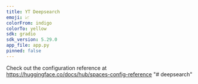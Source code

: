 ```yaml
---
title: YT Deepsearch
emoji: 📈
colorFrom: indigo
colorTo: yellow
sdk: gradio
sdk_version: 5.29.0
app_file: app.py
pinned: false
---
```


Check out the configuration reference at https://huggingface.co/docs/hub/spaces-config-reference
"# deepsearch" 
